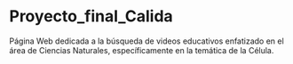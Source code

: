 # Proyecto_final_Calida
Página Web dedicada a la búsqueda de videos educativos enfatizado en el área de Ciencias Naturales, específicamente en la temática de la Célula. 
